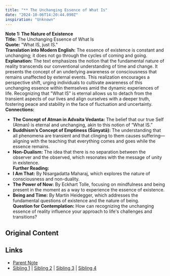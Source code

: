 ```yaml
---
title: "** The Unchanging Essence of What Is"
date: "2024-10-06T14:20:44.090Z"
inspiration: "Unknown"
---
```


  
**Note 1: The Nature of Existence**  
**Title:** The Unchanging Essence of What Is  
**Quote:** "What IS, just IS."  
**Translation into Modern English:** The essence of existence is constant and unchanging; it does not go through the cycles of coming and going.  
**Explanation:** The text emphasizes the notion that the fundamental nature of reality transcends our conventional understanding of time and change. It presents the concept of an underlying awareness or consciousness that remains unaffected by external events. This realization encourages a perspective shift, urging individuals to cultivate awareness of this unchanging essence within themselves amid the dynamic experiences of life. Recognizing that "What IS" is eternal allows us to detach from the transient aspects of our lives and align ourselves with a deeper truth, fostering peace and stability in the face of fluctuation and uncertainty.  
**Connections:**  
- **The Concept of Atman in Advaita Vedanta:** The belief that our true Self (Atman) is eternal and unchanging, akin to this notion of “What IS.”  
- **Buddhism’s Concept of Emptiness (Śūnyatā):** The understanding that all phenomena are transient and that clinging to them causes suffering—aligning with the teaching that everything comes and goes while the essence remains.  
- **Non-Dualism:** The idea that there is no separation between the observer and the observed, which resonates with the message of unity in existence.    
**Further Reading:**  
- **I Am That:** By Nisargadatta Maharaj, which explores the nature of consciousness and non-duality.  
- **The Power of Now:** By Eckhart Tolle, focusing on mindfulness and being present in the moment as a way to experience the essence of existence.  
- **Being and Time:** By Martin Heidegger, which addresses the fundamental questions of existence and the nature of being.  
**Question for Contemplation:** How can recognizing the unchanging essence of reality influence your approach to life's challenges and transitions?  


## Original Content



## Links

- [Parent Note](/parent-note.md)
- [Sibling 1](/zettel1.md) | [Sibling 2](/zettel2.md) | [Sibling 3](/zettel3.md) | [Sibling 4](/zettel4.md)
